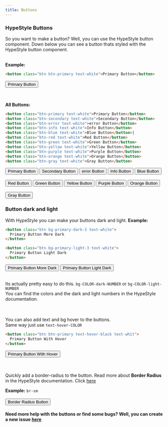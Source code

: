 ```yaml
---
title: Buttons
---
```


### HypeStyle Buttons

So you want to make a button? Well, you can use the HypeStyle button component.
Down below you can see a button thats styled with the HypeStyle button component.
<br>
<br>

**Example:**

```html
<button class="btn btn-primary text-white">Primary Button</button>
```

<button class="btn btn-primary text-white">Primary Button</button>

<br>

**All Buttons:**

```html
<button class="btn-primary text-white">Primary Button</button>
<button class="btn-secondary text-white">Secondary Button</button>
<button class="btn-error text-white">error Button</button>
<button class="btn-info text-white">Info Button</button>
<button class="btn-blue text-white">Blue Button</button>|
<button class="btn-red text-white">Red Button</button>
<button class="btn-green text-white">Green Button</button>
<button class="btn-yellow text-white">Yellow Button</button>
<button class="btn-purple text-white">Purple Button</button>
<button class="btn-orange text-white">Orange Button</button>
<button class="btn-gray text-white">Gray Button</button>
```

<button class="btn btn-primary text-white">Primary Button</button>
<button class="btn btn-secondary text-white">Secondary Button</button>
<button class="btn btn-error text-white">error Button</button>
<button class="btn btn-info text-white">Info Button</button>
<button class="btn btn-blue text-white">Blue Button</button>
<br>
<br>
<button class="btn-red text-white">Red Button</button>
<button class="btn-green text-white">Green Button</button>
<button class="btn-yellow text-white">Yellow Button</button>
<button class="btn-purple text-white">Purple Button</button>
<button class="btn-orange text-white">Orange Button</button>
<br>
<br>
<button class="btn-gray text-white">Gray Button</button>

### Button dark and light

With HypeStyle you can make your buttons dark and light.
**Example:**

```html
<button class="btn bg-primary-dark-3 text-white">
  Primary Button More Dark
</button>

<button class="btn bg-primary-light-3 text-white">
  Primary Button Light Dark
</button>
```

<button class="btn bg-primary-dark-3 text-white">
  Primary Button More Dark
</button>
<button class="btn bg-primary-light-3 text-white">
  Primary Button Light Dark
</button>

<br>
<br>

Its actually pretty easy to do this. `bg-COLOR-dark-NUMBER`
or `bg-COLOR-light-NUMBER` <br>
You can find the colors and the dark and light numbers in the HypeStyle documentation.

<br><br>
You can also add text and bg hover to the buttons. <br>
Same way just use `text-hover-COLOR`

```html
<button class="btn btn-primary text-hover-black text-whit">
  Primary Button With Hover
</button>
```

<button class="btn btn-primary text-hover-black text-white">
  Primary Button With Hover
</button>

<br><br>
Quickly add a border-radius to the button. Read more about **Border Radius** in the HypeStyle documentation. Click [here](/docs/utilities/border-radius.html)

**Example:** `br-sm`
<br>
<br>
<button class="btn btn-primary text-white br-sm">Border Radius Button</button>

#### Need more help with the buttons or find some bugs? Well, you can create a new issue [here](https://github.com/lassev05/hypestyle/issues)
